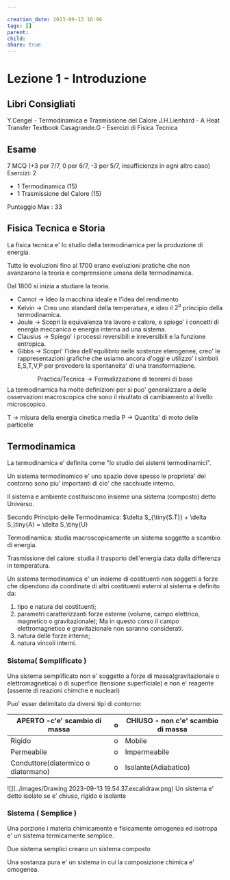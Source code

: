 ```yaml
---

creation_date: 2023-09-13 16:06
tags: []
parent: 
child: 
share: true
---
```

# Lezione 1 - Introduzione

## Libri Consigliati

Y.Cengel - Termodinamica e Trasmissione del Calore
J.H.Lienhard - A Heat Transfer Textbook
Casagrande.G - Esercizi di Fisica Tecnica

## Esame

7 MCQ (+3 per 7/7, 0 per 6/7, -3 per 5/7, insufficienza in ogni altro caso)
Esercizi: 2
- 1 Termodinamica (15)
- 1 Trasmissione del Calore (15)

Punteggio Max : 33

## Fisica Tecnica e Storia

La fisica tecnica e' lo studio della termodinamica per la produzione di energia.

Tutte le evoluzioni fino al 1700 erano evoluzioni pratiche che non avanzarono la teoria e comprensione umana della termodinamica.

Dal 1800 si inizia a studiare la teoria.

- Carnot -> Ideo la macchina ideale e l'idea del rendimento
- Kelvin -> Creo uno standard della temperatura, e ideo il $2^o$ principio della termodinamica.
- Joule -> Scopri la equivalenza tra lavoro e calore, e spiego' i concetti di energia meccanica e energia interna ad una sistema.
- Clausius -> Spiego' i processi reversibili e irreversibili e la funzione entropica.
- Gibbs -> Scopri' l'idea dell'equilibrio nelle sostenze eterogenee, creo' le rappresentazioni grafiche che usiamo ancora d'oggi e utilizzo' i simboli E,S,T,V,P per prevedere la spontaneita' di una transformazione.

$$
\text{Practica/Tecnica} \rightarrow \text{Formalizzazione di teoremi di base}
$$
La termodinamica ha molte definizioni per si puo' generalizzare a delle osservazioni macroscopica che sono il risultato di cambiamento al livello microscopico.

T -> misura della energia cinetica media
P -> Quantita' di moto delle particelle

## Termodinamica

La termodinamica e' definita come "lo studio dei sistemi termodinamici".

Un sistema termodinamico e' uno spazio dove spesso le proprieta' del contorno sono piu' importanti di cio' che racchiude interno.

Il sistema e ambiente costituiscono insieme una sistema (composto) detto Universo.

Secondo Principio delle Termodinamica: $\delta S_{\tiny{S.T}} + \delta S_\tiny{A} = \delta S_\tiny{U}

Termodinamica: studia macroscopicamente un sistema soggetto a scambio di energia.

Trasmissione del calore: studia il trasporto dell'energia data dalla differenza in temperatura.


Un sistema termodinamica e' un insieme di costituenti non soggetti a forze che dipendono da coordinate di altri costituenti esterni al sistema e definito da:
1. tipo e natura dei costituenti;
2. parametri caratterizzanti forze esterne (volume, campo
elettrico, magnetico o gravitazionale); Ma in questo corso il campo elettromagnetico e gravitazionale non saranno considerati.
3. natura delle forze interne;
4. natura vincoli interni.

### Sistema( __Semplificato__ )

Una sistema semplificato non e' soggetto a forze di massa(gravitazionale o elettromagnetica) o di superfice (tensione superficiale) e non e' reagente (assente di reazioni chimche e nucleari)

Puo' esser delimitato da diversi tipi di contorno:

| APERTO -c'e' scambio di massa       | o   | CHIUSO - non c'e' scambio di massa |
| ----------------------------------- | --- | ---------------------------------- |
| Rigido                              | o   | Mobile                             |
| Permeabile                          | o   | Impermeabile                       |
| Conduttore(diatermico o diatermano) | o   | Isolante(Adiabatico)                                   |
![](../images/Drawing 2023-09-13 19.54.37.excalidraw.png)
Un sistema e' detto isolato se e' chiuso, rigido e isolante

### Sistema ( __Semplice__ )

Una porzione i materia chimicamente e fisicamente omogenea ed isotropa e' un sistema termicamente semplice.

Due sistema semplici creano un sistema composto

Una sostanza pura  e' un sistema in cui la composizione chimica e' omogenea.